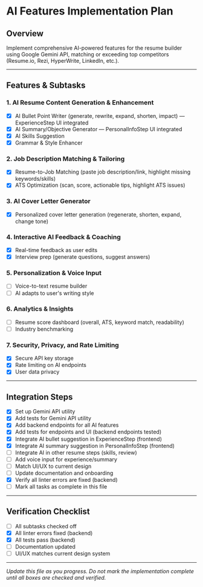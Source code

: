 # AI Features Implementation Plan

## Overview
Implement comprehensive AI-powered features for the resume builder using Google Gemini API, matching or exceeding top competitors (Resume.io, Rezi, HyperWrite, LinkedIn, etc.).

---

## Features & Subtasks

### 1. AI Resume Content Generation & Enhancement
- [x] AI Bullet Point Writer (generate, rewrite, expand, shorten, impact) — ExperienceStep UI integrated
- [x] AI Summary/Objective Generator — PersonalInfoStep UI integrated
- [x] AI Skills Suggestion
- [x] Grammar & Style Enhancer

### 2. Job Description Matching & Tailoring
- [x] Resume-to-Job Matching (paste job description/link, highlight missing keywords/skills)
- [x] ATS Optimization (scan, score, actionable tips, highlight ATS issues)

### 3. AI Cover Letter Generator
- [x] Personalized cover letter generation (regenerate, shorten, expand, change tone)

### 4. Interactive AI Feedback & Coaching
- [x] Real-time feedback as user edits
- [x] Interview prep (generate questions, suggest answers)

### 5. Personalization & Voice Input
- [ ] Voice-to-text resume builder
- [ ] AI adapts to user's writing style

### 6. Analytics & Insights
- [ ] Resume score dashboard (overall, ATS, keyword match, readability)
- [ ] Industry benchmarking

### 7. Security, Privacy, and Rate Limiting
- [x] Secure API key storage
- [x] Rate limiting on AI endpoints
- [x] User data privacy

---

## Integration Steps
- [x] Set up Gemini API utility
- [x] Add tests for Gemini API utility
- [x] Add backend endpoints for all AI features
- [x] Add tests for endpoints and UI (backend endpoints tested)
- [x] Integrate AI bullet suggestion in ExperienceStep (frontend)
- [x] Integrate AI summary suggestion in PersonalInfoStep (frontend)
- [ ] Integrate AI in other resume steps (skills, review)
- [ ] Add voice input for experience/summary
- [ ] Match UI/UX to current design
- [ ] Update documentation and onboarding
- [x] Verify all linter errors are fixed (backend)
- [ ] Mark all tasks as complete in this file

---

## Verification Checklist
- [ ] All subtasks checked off
- [x] All linter errors fixed (backend)
- [x] All tests pass (backend)
- [ ] Documentation updated
- [ ] UI/UX matches current design system

---

*Update this file as you progress. Do not mark the implementation complete until all boxes are checked and verified.* 